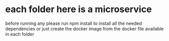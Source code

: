 # each folder here is a microservice
before running any please run npm install to install all the needed dependencies
or just create the docker image from the docker file available in each folder
